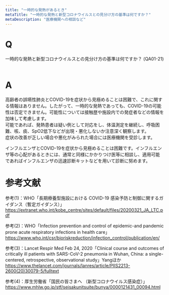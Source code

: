 ```yaml
---
title: "​一時的な発熱があるとき"
metaTitle: "​一時的な発熱と新型コロナウイルスとの見分け方の基準は何ですか？"
metaDescription: "医療機関への相談など"
---
```


# Q
​一時的な発熱と新型コロナウイルスとの見分け方の基準は何ですか？
(QA01-21)
​
# A
高齢者の誤嚥性肺炎とCOVID-19を症状から見極めることは困難で、これに関する情報はありません。したがって、一時的な発熱であっても、COVID-19の可能性は否定できません。可能性については接触歴や施設内での発症者などの情報を加味して考慮します。  
可能であれば、発熱患者は疑い例として対応をし、体温測定を継続し、呼吸困難、咳、痰、SpO2低下などが出現・悪化しないか注意深く観察します。  
症状の改善が乏しい場合や悪化がみられた場合には医療機関を受診します。

インフルエンザとCOVID-19を症状から見極めることは困難です。インフルエンザ等の心配があるときには、通常と同様にかかりつけ医等に相談し、適用可能であればインフルエンザの迅速診断キットなどを用いて診断に努めます。  

# 参考文献
参考(1)：WHO「長期療養型施設における COVID-19 感染予防と制御に関するガイダンス（暫定ガイダンス）」  
https://extranet.who.int/kobe_centre/sites/default/files/20200321_JA_LTC.pdf  
  
参考(2)：WHO「Infection prevention and control of epidemic-and pandemic prone acute respiratory infections in health care」  
https://www.who.int/csr/bioriskreduction/infection_control/publication/en/  
  
参考(3)：Lancet Respir Med Feb 24, 2020「Clinical course and outcomes of critically ill patients with SARS-CoV-2 pneumonia in Wuhan, China: a single-centered, retrospective, observational study」Yangほか  
https://www.thelancet.com/journals/lanres/article/PIIS2213-2600(20)30079-5/fulltext  
  
参考(4)：厚生労働省「国民の皆さまへ （新型コロナウイルス感染症）」  
https://www.mhlw.go.jp/stf/seisakunitsuite/bunya/0000121431_00094.html